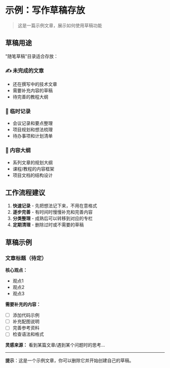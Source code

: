 # 示例：写作草稿存放

> 这是一篇示例文章，展示如何使用草稿功能

## 草稿用途

"随笔草稿"目录适合存放：

### ✍️ 未完成的文章
- 还在撰写中的技术文章
- 需要补充内容的草稿
- 待完善的教程大纲

### 📝 临时记录
- 会议记录和要点整理
- 项目规划和想法梳理
- 待办事项和计划清单

### 🎯 内容大纲
- 系列文章的规划大纲
- 课程/教程的内容框架
- 项目文档的结构设计

## 工作流程建议

1. **快速记录** - 先把想法记下来，不用在意格式
2. **逐步完善** - 有时间时慢慢补充和完善内容
3. **分类整理** - 成熟后可以转移到对应的专栏
4. **定期清理** - 删除过时或不需要的草稿

## 草稿示例

### 文章标题（待定）

**核心观点：**
- 观点1
- 观点2
- 观点3

**需要补充的内容：**
- [ ] 添加代码示例
- [ ] 补充配图说明
- [ ] 完善参考资料
- [ ] 检查语法和格式

**灵感来源：**
看到某篇文章/遇到某个问题时的思考...

---

**提示**：这是一个示例文章，你可以删除它并开始创建自己的草稿。

